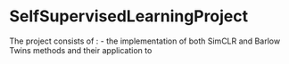 # SelfSupervisedLearningProject
The project consists of : - the implementation of both SimCLR and Barlow Twins methods and their application to 
